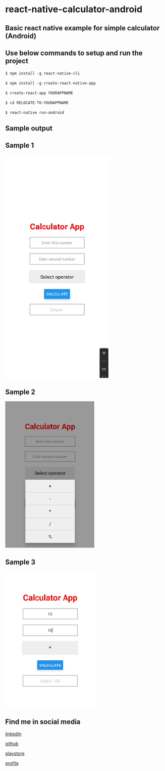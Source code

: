 # react-native-calculator-android

## Basic react native example for simple calculator (Android)

## Use below commands to setup and run the project
`$ npm install -g react-native-cli`

`$ npm install -g create-react-native-app`

`$ create-react-app YOURAPPNAME`

`$ cd RELOCATE-TO-YOURAPPNAME`

`$ react-native run-android`

## Sample output

## Sample 1
![alt text](Images/sample1.png)

## Sample 2
![alt text](Images/sample2.png)

## Sample 3
![alt text](Images/sample3.png)

## Find me in social media

[linkedIn](https://www.linkedin.com/in/manishpsd)

[github](https://github.com/manishpsdInd/react-native-calculator-android)

[playstore](https://play.google.com/apps)

[profile](https://manish-me.w3spaces.com/index.html)

